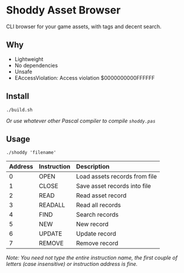 Shoddy Asset Browser
====================

CLI browser for your game assets, with tags and decent search.

## Why

- Lightweight
- No dependencies
- Unsafe
- EAccessViolation: Access violation $0000000000FFFFFF

## Install

```shell
./build.sh
```

*Or use whatever other Pascal compiler to compile `shoddy.pas`*

## Usage

```shell
./shoddy 'filename'
```

| Address | Instruction | Description                   |
|:--------|:------------|:------------------------------|
| 0       | OPEN        | Load assets records from file |
| 1       | CLOSE       | Save asset records into file  |
| 2       | READ        | Read asset record             |
| 3       | READALL     | Read all records              |
| 4       | FIND        | Search records                |
| 5       | NEW         | New record                    |
| 6       | UPDATE      | Update record                 |
| 7       | REMOVE      | Remove record                 |

*Note: You need not type the entire instruction name, the first couple of letters (case insensitive) or instruction address is fine.*
